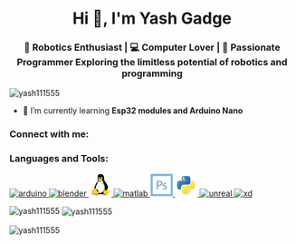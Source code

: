 <h1 align="center">Hi 👋, I'm Yash Gadge</h1>
<h3 align="center">🤖 Robotics Enthusiast | 💻 Computer Lover | 🚀 Passionate Programmer Exploring the limitless potential of robotics and programming</h3>

<p align="left"> <img src="https://komarev.com/ghpvc/?username=yash111555&label=Profile%20views&color=0e75b6&style=flat" alt="yash111555" /> </p>

- 🌱 I’m currently learning **Esp32 modules and Arduino Nano**

<h3 align="left">Connect with me:</h3>
<p align="left">
</p>

<h3 align="left">Languages and Tools:</h3>
<p align="left"> <a href="https://www.arduino.cc/" target="_blank" rel="noreferrer"> <img src="https://cdn.worldvectorlogo.com/logos/arduino-1.svg" alt="arduino" width="40" height="40"/> </a> <a href="https://www.blender.org/" target="_blank" rel="noreferrer"> <img src="https://download.blender.org/branding/community/blender_community_badge_white.svg" alt="blender" width="40" height="40"/> </a> <a href="https://www.linux.org/" target="_blank" rel="noreferrer"> <img src="https://raw.githubusercontent.com/devicons/devicon/master/icons/linux/linux-original.svg" alt="linux" width="40" height="40"/> </a> <a href="https://www.mathworks.com/" target="_blank" rel="noreferrer"> <img src="https://upload.wikimedia.org/wikipedia/commons/2/21/Matlab_Logo.png" alt="matlab" width="40" height="40"/> </a> <a href="https://www.photoshop.com/en" target="_blank" rel="noreferrer"> <img src="https://raw.githubusercontent.com/devicons/devicon/master/icons/photoshop/photoshop-line.svg" alt="photoshop" width="40" height="40"/> </a> <a href="https://www.python.org" target="_blank" rel="noreferrer"> <img src="https://raw.githubusercontent.com/devicons/devicon/master/icons/python/python-original.svg" alt="python" width="40" height="40"/> </a> <a href="https://unrealengine.com/" target="_blank" rel="noreferrer"> <img src="https://raw.githubusercontent.com/kenangundogan/fontisto/036b7eca71aab1bef8e6a0518f7329f13ed62f6b/icons/svg/brand/unreal-engine.svg" alt="unreal" width="40" height="40"/> </a> <a href="https://www.adobe.com/products/xd.html" target="_blank" rel="noreferrer"> <img src="https://cdn.worldvectorlogo.com/logos/adobe-xd.svg" alt="xd" width="40" height="40"/> </a> </p>

<p><img align="left" src="https://github-readme-stats.vercel.app/api/top-langs?username=yash111555&show_icons=true&locale=en&layout=compact" alt="yash111555" /></p>

<p>&nbsp;<img align="center" src="https://github-readme-stats.vercel.app/api?username=yash111555&show_icons=true&locale=en" alt="yash111555" /></p>

<p><img align="center" src="https://github-readme-streak-stats.herokuapp.com/?user=yash111555&" alt="yash111555" /></p>
